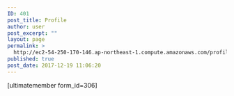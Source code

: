 ```yaml
---
ID: 401
post_title: Profile
author: user
post_excerpt: ""
layout: page
permalink: >
  http://ec2-54-250-170-146.ap-northeast-1.compute.amazonaws.com/profile/
published: true
post_date: 2017-12-19 11:06:20
---
```

[ultimatemember form_id=306]